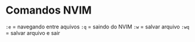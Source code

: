 # Comandos NVIM

``:e``  = navegando entre aquivos
``:q``  = saindo do NVIM
``:w``  = salvar arquivo
``:wq`` = salvar arquivo e sair

